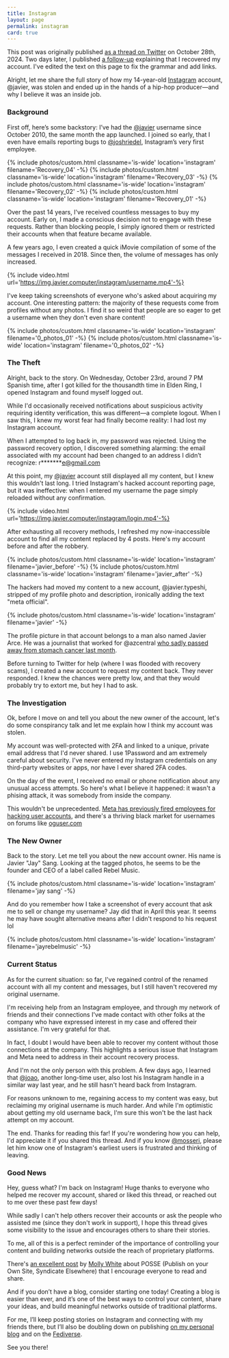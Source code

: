 ```yaml
---
title: Instagram
layout: page
permalink: instagram
card: true
---
```


<div class="is-highlighted">This post was originally published <a href="https://x.com/javier/status/1850950335625388186">as a thread on Twitter</a> on October 28th, 2024.
Two days later, I published <a href="https://x.com/javier/status/1851548924437250374">a follow-up</a>
    explaining that I recovered my account. I've edited the text on this page to fix the grammar and add links.</div>

Alright, let me share the full story of how my 14-year-old
[Instagram](https://instagram.com) account, @javier, was stolen and ended up in
the hands of a hip-hop producer—and why I believe it was an inside job.

### Background

First off, here’s some backstory: I’ve had the
[@javier](https://instagram.com/javier) username since October 2010, the same
month the app launched. I joined so early, that I even have emails reporting
bugs to [@joshriedel](https://x.com/joshriedel), Instagram’s very first
employee.

<div class="g"> {% include photos/custom.html classname='is-wide' location='instagram' filename='Recovery_04' -%} {% include photos/custom.html classname='is-wide' location='instagram' filename='Recovery_03' -%} {% include photos/custom.html classname='is-wide' location='instagram' filename='Recovery_02' -%} {% include photos/custom.html classname='is-wide' location='instagram' filename='Recovery_01' -%} </div>

Over the past 14 years, I've received countless messages to buy my account.
Early on, I made a conscious decision not to engage with these requests. Rather
than blocking people, I simply ignored them or restricted their accounts when
that feature became available.

A few years ago, I even created a quick iMovie compilation of some of the
messages I received in 2018. Since then, the volume of messages has only
increased.

{% include video.html url='https://img.javier.computer/instagram/username.mp4'-%}

I've keep taking screenshots of everyone who's asked about acquiring my
account. One interesting pattern: the majority of these requests come from
profiles without any photos. I find it so weird that people are so eager to get
a username when they don't even share content!

<g> {% include photos/custom.html classname='is-wide' location='instagram' filename='0_photos_01' -%} {% include photos/custom.html classname='is-wide' location='instagram' filename='0_photos_02' -%} </g>

### The Theft

Alright, back to the story. On Wednesday, October 23rd, around 7 PM Spanish
time, after I got killed for the thousandth time in Elden Ring, I opened
Instagram and found myself logged out.

While I'd occasionally received notifications about suspicious activity
requiring identity verification, this was different—a complete logout. When I
saw this, I knew my worst fear had finally become reality: I had lost my
Instagram account.

When I attempted to log back in, my password was rejected. Using the password
recovery option, I discovered something alarming: the email associated with my
account had been changed to an address I didn’t recognize:
r\*\*\*\*\*\*\*e@gmail.com

At this point, my [@javier](https://instagram.com/javier) account still
displayed all my content, but I knew this wouldn't last long. I tried
Instagram's hacked account reporting page, but it was ineffective: when I
entered my username the page simply reloaded without any confirmation.

{% include video.html url='https://img.javier.computer/instagram/login.mp4'-%}

After exhausting all recovery methods, I refreshed my now-inaccessible account
to find all my content replaced by 4 posts. Here's my account before and after
the robbery.

<div class="g">{% include photos/custom.html classname='is-wide' location='instagram' filename='javier_before' -%} {% include photos/custom.html classname='is-wide' location='instagram' filename='javier_after' -%}</div>

The hackers had moved my content to a new account, @javier.typeshi, stripped of
my profile photo and description, ironically adding the text "meta official".

{% include photos/custom.html classname='is-wide' location='instagram'
filename='javier' -%}

The profile picture in that account belongs to a man also named Javier Arce. He
was a journalist that worked for @azcentral [who sadly passed away from stomach cancer last month](https://eu.azcentral.com/story/news/local/phoenix/2024/09/06/javier-arce-la-voz-and-arizona-republic-journalist-dies-at-age-48/75106323007).

Before turning to Twitter for help (where I was flooded with recovery scams), I
created a new account to request my content back. They never responded. I knew
the chances were pretty low, and that they would probably try to extort me, but
hey I had to ask.

### The Investigation

Ok, before I move on and tell you about the new owner of the account, let's do
some conspirancy talk and let me explain how I think my account was stolen.

My account was well-protected with 2FA and linked to a unique, private email
address that I'd never shared. I use 1Password and am extremely careful about
security. I've never entered my Instagram credentials on any third-party
websites or apps, nor have I ever shared 2FA codes.

On the day of the event, I received no email or phone notification about any
unusual access attempts. So here's what I believe it happened: it wasn't a
phising attack, it was somebody from inside the company.

This wouldn't be unprecedented. [Meta has previously fired employees for
hacking user
accounts](https://www.cshub.com/attacks/news/meta-fires-employees-for-allegedly-hacking-into-users-accounts),
and there's a thriving black market for usernames on forums like
[oguser.com](https://oguser.com)

### The New Owner

Back to the story. Let me tell you about the new account owner. His name is
Javier "Jay" Sang. Looking at the tagged photos, he seems to be the founder and
CEO of a label called Rebel Music.

{% include photos/custom.html classname='is-wide' location='instagram'
filename='jay sang' -%}

And do you remember how I take a screenshot of every account that ask me to
sell or change my username? Jay did that in April this year. It seems he may
have sought alternative means after I didn't respond to his request lol

{% include photos/custom.html classname='is-wide' location='instagram'
filename='jayrebelmusic' -%}

### Current Status

As for the current situation: so far, I've regained control of the renamed
account with all my content and messages, but I still haven't recovered my
original username.

I'm receiving help from an Instagram employee, and through my network of
friends and their connections I've made contact with other folks at the company
who have expressed interest in my case and offered their assistance. I'm very
grateful for that.

In fact, I doubt I would have been able to recover my content without those
connections at the company. This highlights a serious issue that Instagram and
Meta need to address in their account recovery process.

And I'm not the only person with this problem. A few days ago, I learned that
[@joao](https://twitter.com/joao), another long-time user, also lost his
Instagram handle in a similar way last year, and he still hasn't heard back
from Instagram.

For reasons unknown to me, regaining access to my content was easy, but
reclaiming my original username is much harder. And while I'm optimistic about
getting my old username back, I'm sure this won't be the last hack attempt on
my account.

The end. Thanks for reading this far! If you're wondering how you can help, I'd
appreciate it if you shared this thread. And if you know
[@mosseri](https://x.com/mosseri), please let him know one of Instagram's
earliest users is frustrated and thinking of leaving.

### Good News

Hey, guess what? I'm back on Instagram! Huge thanks to everyone who helped me
recover my account, shared or liked this thread, or reached out to me over
these past few days!

While sadly I can't help others recover their accounts or ask the people who
assisted me (since they don't work in support), I hope this thread gives some
visibility to the issue and encourages others to share their stories.

To me, all of this is a perfect reminder of the importance of controlling your
content and building networks outside the reach of proprietary platforms.

There's [an excellent post](https://www.citationneeded.news/posse) by [Molly
White](https://www.mollywhite.net) about POSSE (Publish on your Own Site,
Syndicate Elsewhere) that I encourage everyone to read and share.

And if you don’t have a blog, consider starting one today! Creating a blog is
easier than ever, and it’s one of the best ways to control your content, share
your ideas, and build meaningful networks outside of traditional platforms.

For me, I’ll keep posting stories on Instagram and connecting with my friends
there, but I’ll also be doubling down on publishing [on my personal
blog](https://javier.computer) and on the [Fediverse](https://mastodon.social/@javierarce).

See you there!
